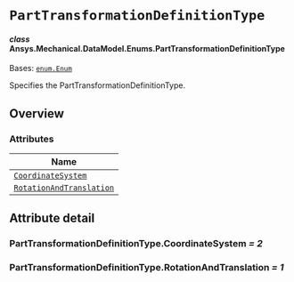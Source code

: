# `PartTransformationDefinitionType`

<a id="ansys.mechanical.stubs.v242.Ansys.Mechanical.DataModel.Enums.PartTransformationDefinitionType"></a>

#### *class* Ansys.Mechanical.DataModel.Enums.PartTransformationDefinitionType

Bases: [`enum.Enum`](https://docs.python.org/3/library/enum.html#enum.Enum)

Specifies the PartTransformationDefinitionType.

<!-- !! processed by numpydoc !! -->

<a id="overview"></a>

## Overview

### Attributes

| Name |
| -------------------------------------------------------------------------------------- |
| [`CoordinateSystem`](#PartTransformationDefinitionType.CoordinateSystem) |
| [`RotationAndTranslation`](#PartTransformationDefinitionType.RotationAndTranslation) |

<a id="attribute-detail"></a>

## Attribute detail

<a id="PartTransformationDefinitionType.CoordinateSystem"></a>

### PartTransformationDefinitionType.CoordinateSystem *= 2*

<a id="PartTransformationDefinitionType.RotationAndTranslation"></a>

### PartTransformationDefinitionType.RotationAndTranslation *= 1*


